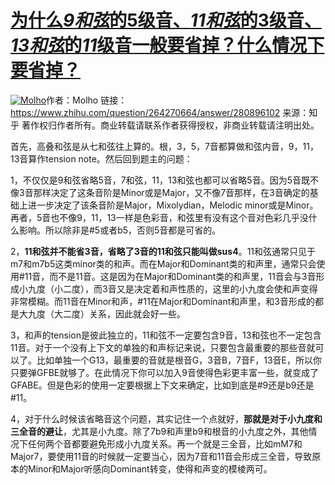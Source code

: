 # [为什么*9和弦*的5级音、*11和弦*的3级音、*13和弦*的*11*级音一般要省掉？什么情况下要省掉？](https://www.zhihu.com/question/264270664/answer/280896102)

[![Molho](https://pic2.zhimg.com/50/7d440fddb265c5e3339114ea08ab7ada_s.jpg)](https://www.zhihu.com/people/molho)作者：Molho
链接：https://www.zhihu.com/question/264270664/answer/280896102
来源：知乎
著作权归作者所有。商业转载请联系作者获得授权，非商业转载请注明出处。



首先，高叠和弦是从七和弦往上算的。根，3，5，7音都算做和弦内音，9，11，13音算作tension note。然后回到题主的问题：

1，不仅仅是9和弦省略5音，7和弦，11，13和弦也都可以省略5音。因为5音既不像3音那样决定了这条音阶是Minor或是Major，又不像7音那样，在3音确定的基础上进一步决定了该条音阶是Major，Mixolydian，Melodic minor或是Minor。再者，5音也不像9，11，13一样是色彩音，和弦里有没有这个音对色彩几乎没什么影响。所以除非是#5或者b5，否则5音都是可省的。

2，**11和弦并不能省3音，省略了3音的11和弦只能叫做sus4**。11和弦通常只见于m7和m7b5这类minor类的和声。而在Major和Dominant类的和声里，通常只会使用#11音，而不是11音。这是因为在Major和Dominant类的和声里，11音会与3音形成小九度（小二度），而3音又是决定着和声性质的，这里的小九度会使和声变得非常模糊。而11音在Minor和声，#11在Major和Dominant和声里，和3音形成的都是大九度（大二度）关系，因此就会好一些。

3，和声的tension是彼此独立的，11和弦不一定要包含9音，13和弦也不一定包含11音。对于一个没有上下文的单独的和声标记来说，只要包含最重要的那些音就可以了。比如单独一个G13，最重要的音就是根音G，3音B，7音F，13音E，所以你只要弹GFBE就够了。在此情况下你可以加入9音使得色彩更丰富一些，就变成了GFABE。但是色彩的使用一定要根据上下文来确定，比如到底是#9还是b9还是#11。

4，对于什么时候该省略音这个问题，其实记住一个点就好，**那就是对于小九度和三全音的避让**，尤其是小九度。除了7b9和声里b9和根音的小九度之外，其他情况下任何两个音都要避免形成小九度关系。再一个就是三全音，比如mM7和Major7，要使用11音的时候就一定要当心，因为7音和11音会形成三全音，导致原本的Minor和Major听感向Dominant转变，使得和声变的模棱两可。	